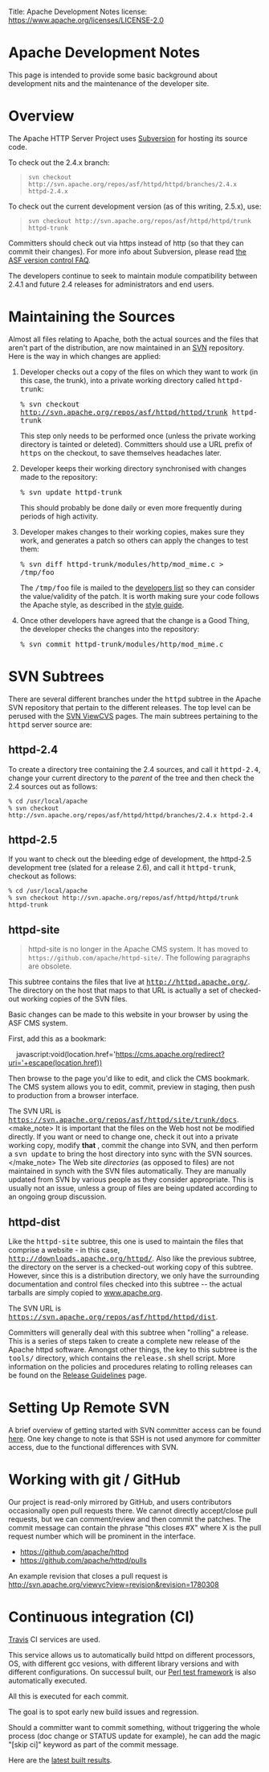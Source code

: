 Title: Apache Development Notes
license: https://www.apache.org/licenses/LICENSE-2.0

# Apache Development Notes

This page is intended to provide some basic background about development
nits and the maintenance of the developer site.

# Overview #

The Apache HTTP Server Project uses
[Subversion](http://subversion.apache.org/) for hosting its source code.

To check out the 2.4.x branch:

> `
svn checkout http://svn.apache.org/repos/asf/httpd/httpd/branches/2.4.x
httpd-2.4.x
` 

To check out the current development version (as of this writing, 2.5.x),
use:

> `
svn checkout http://svn.apache.org/repos/asf/httpd/httpd/trunk httpd-trunk
` 

Committers should check out via https instead of http (so that they can
commit their changes). For more info about Subversion, please read [the ASF
version control FAQ](https://www.apache.org/dev/version-control.html).

The developers continue to seek to maintain module compatibility between
2.4.1 and future 2.4 releases for administrators and end users.

# Maintaining the Sources #

Almost all files relating to Apache, both the actual sources and the files
that aren't part of the distribution, are now maintained in an
[SVN](http://subversion.apache.org/) repository. Here is the way in which
changes are applied:

1. Developer checks out a copy of the files on which they want to work (in
   this case, the trunk), into a private working directory
   called <samp>httpd-trunk</samp>:

   <samp>% svn checkout http://svn.apache.org/repos/asf/httpd/httpd/trunk
   httpd-trunk</samp>

   This step only needs to be performed once (unless the private working
   directory is tainted or deleted). Committers should use a URL prefix
   of <samp>https</samp> on the checkout, to save themselves headaches later.

1. Developer keeps their working directory synchronised with changes made to
   the repository:

   <samp>% svn update httpd-trunk</samp>

   This should probably be done daily or even more frequently during periods
   of high activity.

1. Developer makes changes to their working copies, makes sure they work, and
   generates a patch so others can apply the changes to test them:

   <samp>% svn diff httpd-trunk/modules/http/mod_mime.c &gt;
   /tmp/foo</samp>

   The <samp>/tmp/foo</samp> file is mailed to the [developers
   list](http://httpd.apache.org/lists.html#http-dev) so they can consider the
   value/validity of the patch. It is worth making sure your code follows the
   Apache style, as described in the [style guide](styleguide.html).

1. Once other developers have agreed that the change is a Good Thing, the
   developer checks the changes into the repository:

   <samp>% svn commit httpd-trunk/modules/http/mod_mime.c</samp>

# SVN Subtrees #

There are several different branches under the <samp>httpd</samp> subtree in
the Apache SVN repository that pertain to the different releases. The top
level can be perused with the [SVN
ViewCVS](http://svn.apache.org/viewcvs.cgi/) pages. The main subtrees
pertaining to the <samp>httpd</samp> server source are:

## httpd-2.4 ##

To create a directory tree containing the 2.4 sources, and call
it <samp>httpd-2.4</samp>, change your current directory to the *parent* of
the tree and then check the 2.4 sources out as follows:

    % cd /usr/local/apache
    % svn checkout http://svn.apache.org/repos/asf/httpd/httpd/branches/2.4.x httpd-2.4

## httpd-2.5 ##

If you want to check out the bleeding edge of development, the httpd-2.5
development tree (slated for a release 2.6), and call
it <samp>httpd-trunk</samp>, checkout as follows:

    % cd /usr/local/apache
    % svn checkout http://svn.apache.org/repos/asf/httpd/httpd/trunk httpd-trunk

## httpd-site ##

> httpd-site is no longer in the Apache CMS system. It has moved to `https://github.com/apache/httpd-site/`.
> The following paragraphs are obsolete.

This subtree contains the files that live
at <samp>http://httpd.apache.org/</samp>. The directory on the host that
maps to that URL is actually a set of checked-out working copies of the SVN
files.

Basic changes can be made to this website in your browser by using the ASF CMS system. 

First, add this as a bookmark: 

&nbsp; &nbsp; javascript:void(location.href='https://cms.apache.org/redirect?uri='+escape(location.href))

Then browse to the page you'd like to edit, and  click the CMS bookmark.
The CMS system allows you to edit, commit, preview in staging, then push to production from a browser interface.  


The SVN URL
is <samp>https://svn.apache.org/repos/asf/httpd/site/trunk/docs</samp>.
<make_note> It is important that the files on the Web host not be modified
directly. If you want or need to change one, check it out into a private
working copy, modify **that** , commit the change into SVN, and then
perform a <samp>svn update</samp> to bring the host directory into sync with
the SVN sources.</make_note>
The Web site *directories* (as opposed to files) are not maintained in
synch with the SVN files automatically. They are manually updated from SVN
by various people as they consider appropriate. This is usually not an
issue, unless a group of files are being updated according to an ongoing
group discussion.

## httpd-dist ##

Like the <samp>httpd-site</samp> subtree, this one is used to maintain the
files that comprise a website - in this
case, <samp>http://downloads.apache.org/httpd/</samp>. Also like the previous
subtree, the directory on the server is a checked-out working copy of this
subtree. However, since this is a distribution directory, we only have the
surrounding documentation and control files checked into this subtree --
the actual tarballs are simply copied to www.apache.org.

The SVN URL
is <samp>https://svn.apache.org/repos/asf/httpd/httpd/dist</samp>.

Committers will generally deal with this subtree when "rolling" a release.
This is a series of steps taken to create a complete new release of the
Apache httpd software. Amongst other things, the key to this subtree is
the <samp>tools/</samp> directory, which contains
the <samp>release.sh</samp> shell script. More information on the policies
and procedures relating to rolling releases can be found on the [Release
Guidelines](release.html) page.

# Setting Up Remote SVN #

A brief overview of getting started with SVN committer access can be found
[here](http://www.apache.org/dev/version-control.html#https-svn). One key
change to note is that SSH is not used anymore for committer access, due to
the functional differences with SVN.

# Working with git / GitHub #

Our project is read-only mirrored by GitHub, and users contributors
occasionally open pull requests there.  We cannot directly accept/close
pull requests, but we can comment/review and then commit the patches. The
commit message can contain the phrase "this closes #X" where X is the 
pull request number which will be prominent in the interface.

  - <https://github.com/apache/httpd>
  - <https://github.com/apache/httpd/pulls>

An example revision that closes a pull request is <http://svn.apache.org/viewvc?view=revision&revision=1780308>

# Continuous integration (CI) #

[Travis](https://travis-ci.com/) CI services are used.

This service allows us to automatically build httpd on different processors, OS,
with different gcc vesions, with different library versions and with different
configurations.
On successul built, our [Perl test framework](http://svn.apache.org/viewvc/httpd/test/framework/trunk/)
is also automatically executed.

All this is executed for each commit.

The goal is to spot early new build issues and regression.

Should a committer want to commit something, without triggering the whole process
(doc change or STATUS update for example), he can add the magic "[skip ci]"
keyword as part of the commit message.


Here are the [latest built results](https://travis-ci.com/github/apache/httpd).
